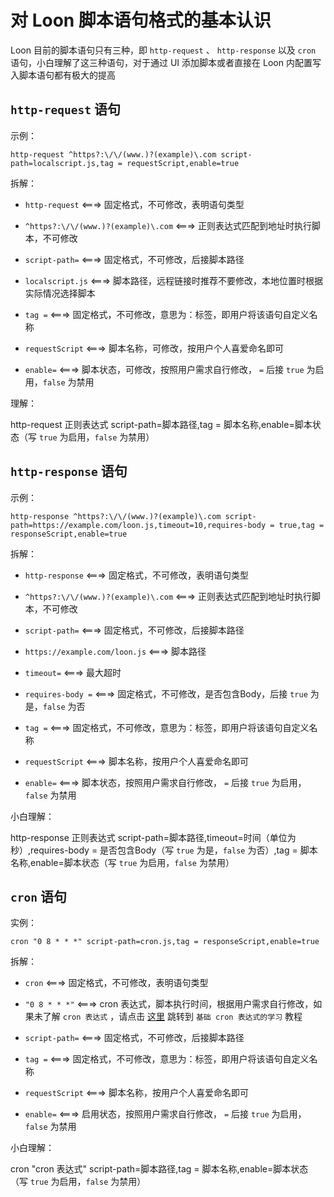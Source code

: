# 对 Loon 脚本语句格式的基本认识

Loon 目前的脚本语句只有三种，即 `http-request` 、 `http-response` 以及 `cron` 语句，小白理解了这三种语句，对于通过 UI 添加脚本或者直接在 Loon 内配置写入脚本语句都有极大的提高



## `http-request` 语句

示例：

```
http-request ^https?:\/\/(www.)?(example)\.com script-path=localscript.js,tag = requestScript,enable=true
```

拆解：

 - `http-request` <===> 固定格式，不可修改，表明语句类型
  
 - `^https?:\/\/(www.)?(example)\.com` <===> 正则表达式匹配到地址时执行脚本，不可修改
  
 - `script-path=` <===> 固定格式，不可修改，后接脚本路径
  
 - `localscript.js` <===> 脚本路径，远程链接时推荐不要修改，本地位置时根据实际情况选择脚本
  
 - `tag =` <===> 固定格式，不可修改，意思为：标签，即用户将该语句自定义名称
  
 - `requestScript` <===> 脚本名称，可修改，按用户个人喜爱命名即可
  
 - `enable=` <===> 脚本状态，可修改，按照用户需求自行修改， `=` 后接 `true` 为启用，`false` 为禁用
  
 理解：
 
 http-request 正则表达式 script-path=脚本路径,tag = 脚本名称,enable=脚本状态（写 `true` 为启用，`false` 为禁用）
  
## `http-response` 语句

示例：

```
http-response ^https?:\/\/(www.)?(example)\.com script-path=https://example.com/loon.js,timeout=10,requires-body = true,tag = responseScript,enable=true
```

拆解：

 - `http-response` <===> 固定格式，不可修改，表明语句类型
 
 - `^https?:\/\/(www.)?(example)\.com` <===> 正则表达式匹配到地址时执行脚本，不可修改

 - `script-path=` <===> 固定格式，不可修改，后接脚本路径
 
 - `https://example.com/loon.js` <===> 脚本路径
  
 - `timeout=` <===> 最大超时
  
 - `requires-body =` <===> 固定格式，不可修改，是否包含Body，后接 `true` 为是，`false` 为否
  
 - `tag =` <===> 固定格式，不可修改，意思为：标签，即用户将该语句自定义名称
  
 - `requestScript` <===> 脚本名称，按用户个人喜爱命名即可
  
 - `enable=` <===> 脚本状态，按照用户需求自行修改， `=` 后接 `true` 为启用，`false` 为禁用
  
小白理解：

http-response 正则表达式 script-path=脚本路径,timeout=时间（单位为秒）,requires-body = 是否包含Body（写 `true` 为是，`false` 为否）,tag = 脚本名称,enable=脚本状态（写 `true` 为启用，`false` 为禁用）
  
## `cron` 语句

实例：

```
cron "0 8 * * *" script-path=cron.js,tag = responseScript,enable=true
```

拆解：

 - `cron` <===> 固定格式，不可修改，表明语句类型
  
 - `"0 8 * * *"` <===> cron 表达式，脚本执行时间，根据用户需求自行修改，如果未了解 `cron 表达式` ，请点击 [这里](https://github.com/chiupam/tutorial/blob/master/Loon/Plus/cron.md) 跳转到 `基础 cron 表达式的学习` 教程
  
 - `script-path=` <===> 固定格式，不可修改，后接脚本路径
  
 - `tag =` <===> 固定格式，不可修改，意思为：标签，即用户将该语句自定义名称
  
 - `requestScript` <===> 脚本名称，按用户个人喜爱命名即可
  
 - `enable=` <===> 启用状态，按照用户需求自行修改， `=` 后接 `true` 为启用，`false` 为禁用
  
小白理解：

cron "cron 表达式" script-path=脚本路径,tag = 脚本名称,enable=脚本状态（写 `true` 为启用，`false` 为禁用）
